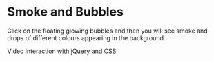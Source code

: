 # Smoke and Bubbles

Click on the floating glowing bubbles and then you will see smoke and drops of different colours appearing in the background.

Video interaction with jQuery and CSS